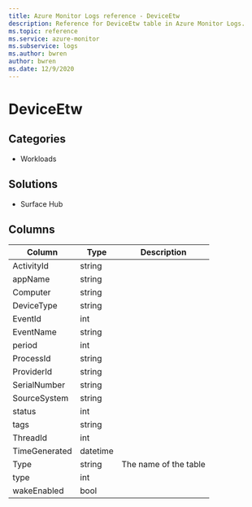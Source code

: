 ```yaml
---
title: Azure Monitor Logs reference - DeviceEtw
description: Reference for DeviceEtw table in Azure Monitor Logs.
ms.topic: reference
ms.service: azure-monitor
ms.subservice: logs
ms.author: bwren
author: bwren
ms.date: 12/9/2020
---
```


# DeviceEtw

 

## Categories

- Workloads
## Solutions

- Surface Hub




## Columns

|Column|Type|Description|
|---|---|---|
|ActivityId|string||
|appName|string||
|Computer|string||
|DeviceType|string||
|EventId|int||
|EventName|string||
|period|int||
|ProcessId|string||
|ProviderId|string||
|SerialNumber|string||
|SourceSystem|string||
|status|int||
|tags|string||
|ThreadId|int||
|TimeGenerated|datetime||
|Type|string|The name of the table|
|type|int||
|wakeEnabled|bool||
